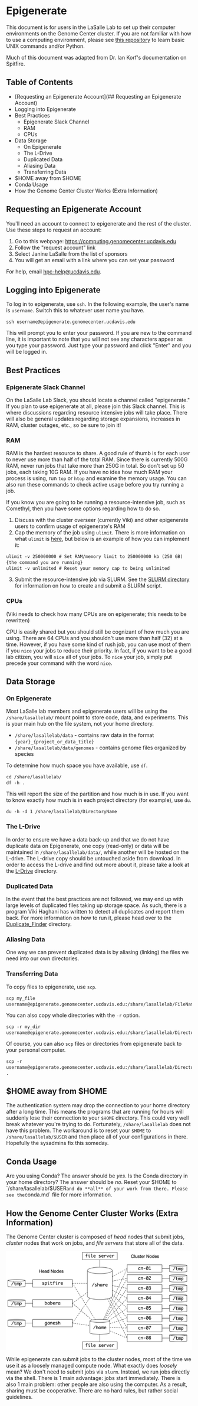 # Epigenerate

This document is for users in the LaSalle Lab to set up their computer environments on the Genome Center cluster. If you are not familiar with how to use a computing environment, please see [this repository](https://github.com/vhaghani26/python_focus_group) to learn basic UNIX commands and/or Python.

Much of this document was adapted from Dr. Ian Korf's documentation on Spitfire.

## Table of Contents

* [Requesting an Epigenerate Account](## Requesting an Epigenerate Account)
* Logging into Epigenerate
* Best Practices
    * Epigenerate Slack Channel
	* RAM
	* CPUs
* Data Storage
	* On Epigenerate
	* The L-Drive
	* Duplicated Data
	* Aliasing Data
	* Transferring Data
* $HOME away from $HOME
* Conda Usage
* How the Genome Center Cluster Works (Extra Information)


## Requesting an Epigenerate Account 

You'll need an account to connect to epigenerate and the rest of the cluster. Use these steps to request an account:

1. Go to this webpage: https://computing.genomecenter.ucdavis.edu
2. Follow the "request account" link
3. Select Janine LaSalle from the list of sponsors
4. You will get an email with a link where you can set your password

For help, email hpc-help@ucdavis.edu.

## Logging into Epigenerate 

To log in to epigenerate, use `ssh`. In the following example, the user's name is `username`. Switch this to whatever user name you have.

```
ssh username@epigenerate.genomecenter.ucdavis.edu
```

This will prompt you to enter your password. If you are new to the command line, it is important to note that you will not see any characters appear as you type your password. Just type your password and click "Enter" and you will be logged in.

## Best Practices 

### Epigenerate Slack Channel

On the LaSalle Lab Slack, you should locate a channel called "epigenerate." If you plan to use epigenerate at all, please join this Slack channel. This is where discussions regarding resource intensive jobs will take place. There will also be general updates regarding storage expansions, increases in RAM, cluster outages, etc., so be sure to join it!

### RAM 

RAM is the hardest resource to share. A good rule of thumb is for each user to never use more than half of the total RAM. Since there is currently 500G RAM, never run jobs that take more than 250G in total. So don't set up 50 jobs, each taking 10G RAM. If you have no idea how much RAM your process is using, run `top` or `htop` and examine the memory usage. You can also run these commands to check active usage before you try running a job.

If you know you are going to be running a resource-intensive job, such as Comethyl, then you have some options regarding how to do so.

1. Discuss with the cluster overseer (currently Viki) and other epigenerate users to confirm usage of epigenerate's RAM
2. Cap the memory of the job using `ulimit`. There is more information on what `ulimit` is [here](https://www.geeksforgeeks.org/ulimit-soft-limits-and-hard-limits-in-linux/), but below is an example of how you can implement it:

```
ulimit -v 250000000 # Set RAM/memory limit to 250000000 kb (250 GB)
{the command you are running}
ulimit -v unlimited # Reset your memory cap to being unlimited
```

3. Submit the resource-intensive job via SLURM. See the [SLURM directory](https://github.com/vhaghani26/epigenerate/tree/main/SLURM) for information on how to create and submit a SLURM script.

### CPUs

(Viki needs to check how many CPUs are on epigenerate; this needs to be rewritten)

CPU is easily shared but you should still be cognizant of how much you are using. There are 64 CPUs and you shouldn't use more than half (32) at a time. However, if you have some kind of rush job, you can use most of them if you `nice` your jobs to reduce their priority. In fact, if you want to be a good lab citizen, you will `nice` all of your jobs. To `nice` your job, simply put precede your command with the word `nice`.

## Data Storage

### On Epigenerate 

Most LaSalle lab members and epigenerate users will be using the `/share/lasallelab/` mount point to store code, data, and experiments. This is your main hub on the file system, not your home directory.

* `/share/lasallelab/data` - contains raw data in the format `{year}_{project_or_data_title}`
* `/share/lasallelab/data/genomes` - contains genome files organized by species

To determine how much space you have available, use `df`.

```
cd /share/lasallelab/
df -h .
```

This will report the size of the partition and how much is in use. If you want to know exactly how much is in each project directory (for example), use `du`.

```
du -h -d 1 /share/lasallelab/DirectoryName
```

### The L-Drive 

In order to ensure we have a data back-up and that we do not have duplicate data on Epigenerate, one copy (read-only) or data will be maintained in `/share/lasallelab/data/`, while another will be hosted on the L-drive. The L-drive copy should be untouched aside from download. In order to access the L-drive and find out more about it, please take a look at the [L-Drive](https://github.com/vhaghani26/epigenerate/tree/main/L-Drive) directory.
	
### Duplicated Data 

In the event that the best practices are not followed, we may end up with large levels of duplicated files taking up storage space. As such, there is a program Viki Haghani has written to detect all duplicates and report them back. For more information on how to run it, please head over to the [Duplicate_Finder](https://github.com/vhaghani26/epigenerate/tree/main/Duplicate_Finder) directory.

### Aliasing Data

One way we can prevent duplicated data is by aliasing (linking) the files we need into our own directories.

### Transferring Data 

To copy files to epigenerate, use `scp`.

```
scp my_file username@epigenerate.genomecenter.ucdavis.edu:/share/lasallelab/FileName
```

You can also copy whole directories with the `-r` option.

```
scp -r my_dir username@epigenerate.genomecenter.ucdavis.edu:/share/lasallelab/DirectoryName
```

Of course, you can also `scp` files or directories from epigenerate back to your personal computer.

```
scp -r username@epigenerate.genomecenter.ucdavis.edu:/share/lasallelab/DirectoryName .
```

## $HOME away from $HOME 

The authentication system may drop the connection to your home directory after a long time. This means the programs that are running for hours will suddenly lose their connection to your `$HOME` directory. This could very well break whatever you're trying to do. Fortunately, `/share/lasallelab` does not have this problem. The workaround is to reset your `$HOME` to `/share/lasallelab/$USER` and then place all of your configurations in there. Hopefully the sysadmins fix this someday.

## Conda Usage 

Are you using Conda? The answer should be _yes_. Is the Conda directory in your home directory? The answer should be _no_. Reset your $HOME to `/share/lasallelab/$USER` and do **all** of your work from there. Please see the `conda.md` file for more information.

## How the Genome Center Cluster Works (Extra Information)

The Genome Center cluster is composed of _head_ nodes that submit jobs, _cluster_ nodes that work on jobs, and _file servers_ that store all of the data.

![Cluster Topology](https://github.com/KorfLab/spitfire/blob/main/cluster.png)

While epigenerate can submit jobs to the cluster nodes, most of the time we use it as a loosely managed compute node. What exactly does _loosely_ mean? We don't need to submit jobs via `slurm`. Instead, we run jobs directly via the shell. There is 1 main advantage: jobs start immediately. There is also 1 main problem: other people are also using the computer. As a result, sharing must be cooperative. There are no hard rules, but rather social guidelines.